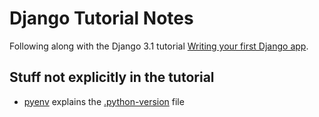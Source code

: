 # Django Tutorial Notes

Following along with the Django 3.1 tutorial [Writing your first Django app](https://docs.djangoproject.com/en/3.1/intro/tutorial01/).

## Stuff not explicitly in the tutorial
- [pyenv](https://github.com/pyenv/pyenv) explains the [.python-version](.python-version) file
